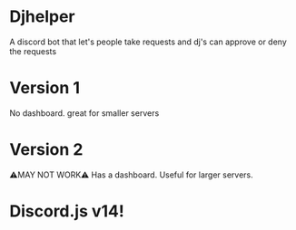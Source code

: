 # Djhelper
A discord bot that let's people take requests and dj's can approve or deny the requests
# Version 1
No dashboard. great for smaller servers
# Version 2
⚠️MAY NOT WORK⚠️
Has a dashboard. Useful for larger servers.


# Discord.js v14!
